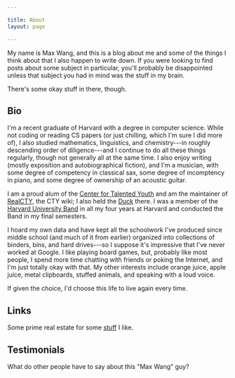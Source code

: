 ```yaml
---

title: About
layout: page

---
```


My name is Max Wang, and this is a blog about me and some of the things I think
about that I also happen to write down.  If you were looking to find posts
about some subject in particular, you'll probably be disappointed unless that
subject you had in mind was the stuff in my brain.

There's some okay stuff in there, though.

## Bio ##

I'm a recent graduate of Harvard with a degree in computer science.  While not
coding or reading CS papers (or just chilling, which I'm sure I did more of), I
also studied mathematics, linguistics, and chemistry---in roughly descending
order of diligence---and I continue to do all these things regularly, though
not generally all at the same time.  I also enjoy writing (mostly exposition
and autobiographical fiction), and I'm a musician, with some degree of
competency in classical sax, some degree of incomptency in piano, and some
degree of ownership of an acoustic guitar.

I am a proud alum of the [Center for Talented Youth][1] and am the maintainer
of [RealCTY][2], the CTY wiki; I also held the [Duck][3] there.  I was a member
of the [Harvard University Band][4] in all my four years at Harvard and
conducted the Band in my final semesters.

I hoard my own data and have kept all the schoolwork I've produced since middle
school (and much of it from earlier) organized into collections of binders,
bins, and hard drives---so I suppose it's impressive that I've never worked at
Google.  I like playing board games, but, probably like most people, I spend
more time chatting with friends or poking the Internet, and I'm just totally
okay with that.  My other interests include orange juice, apple juice, metal
clipboards, stuffed animals, and speaking with a loud voice.

If given the choice, I'd choose this life to live again every time.

## Links ##

Some prime real estate for some [stuff](/stuff/) I like.

## Testimonials ##

What do other people have to say about this "Max Wang" guy?


[1]: http://cty.jhu.edu/            "CTY"
[2]: http://www.realcty.org/        "RealCTY"
[3]: http://www.realcty.org/mw/index.php?title=Trinity_(Session_2)#The_Holder_of_the_Duck
  "The Holder of the Duck"
[4]: http://www.harvardband.org/    "Harvard University Band"
